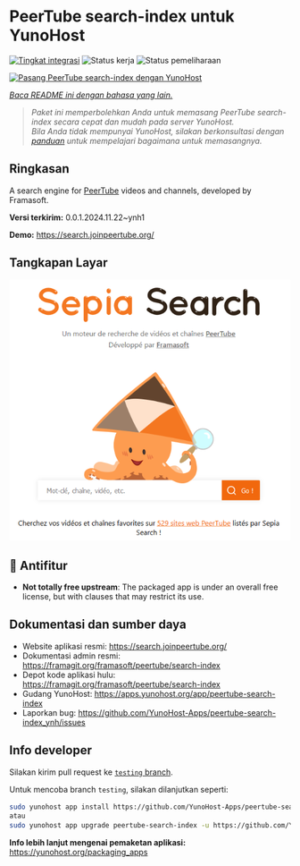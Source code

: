 <!--
N.B.: README ini dibuat secara otomatis oleh <https://github.com/YunoHost/apps/tree/master/tools/readme_generator>
Ini TIDAK boleh diedit dengan tangan.
-->

# PeerTube search-index untuk YunoHost

[![Tingkat integrasi](https://dash.yunohost.org/integration/peertube-search-index.svg)](https://ci-apps.yunohost.org/ci/apps/peertube-search-index/) ![Status kerja](https://ci-apps.yunohost.org/ci/badges/peertube-search-index.status.svg) ![Status pemeliharaan](https://ci-apps.yunohost.org/ci/badges/peertube-search-index.maintain.svg)

[![Pasang PeerTube search-index dengan YunoHost](https://install-app.yunohost.org/install-with-yunohost.svg)](https://install-app.yunohost.org/?app=peertube-search-index)

*[Baca README ini dengan bahasa yang lain.](./ALL_README.md)*

> *Paket ini memperbolehkan Anda untuk memasang PeerTube search-index secara cepat dan mudah pada server YunoHost.*  
> *Bila Anda tidak mempunyai YunoHost, silakan berkonsultasi dengan [panduan](https://yunohost.org/install) untuk mempelajari bagaimana untuk memasangnya.*

## Ringkasan

A search engine for [PeerTube](https://joinpeertube.org/) videos and channels, developed by Framasoft.


**Versi terkirim:** 0.0.1.2024.11.22~ynh1

**Demo:** <https://search.joinpeertube.org/>

## Tangkapan Layar

![Tangkapan Layar pada PeerTube search-index](./doc/screenshots/sepia-search-screenshot.png)

## :red_circle: Antifitur

- **Not totally free upstream**: The packaged app is under an overall free license, but with clauses that may restrict its use.

## Dokumentasi dan sumber daya

- Website aplikasi resmi: <https://search.joinpeertube.org/>
- Dokumentasi admin resmi: <https://framagit.org/framasoft/peertube/search-index>
- Depot kode aplikasi hulu: <https://framagit.org/framasoft/peertube/search-index>
- Gudang YunoHost: <https://apps.yunohost.org/app/peertube-search-index>
- Laporkan bug: <https://github.com/YunoHost-Apps/peertube-search-index_ynh/issues>

## Info developer

Silakan kirim pull request ke [`testing` branch](https://github.com/YunoHost-Apps/peertube-search-index_ynh/tree/testing).

Untuk mencoba branch `testing`, silakan dilanjutkan seperti:

```bash
sudo yunohost app install https://github.com/YunoHost-Apps/peertube-search-index_ynh/tree/testing --debug
atau
sudo yunohost app upgrade peertube-search-index -u https://github.com/YunoHost-Apps/peertube-search-index_ynh/tree/testing --debug
```

**Info lebih lanjut mengenai pemaketan aplikasi:** <https://yunohost.org/packaging_apps>
